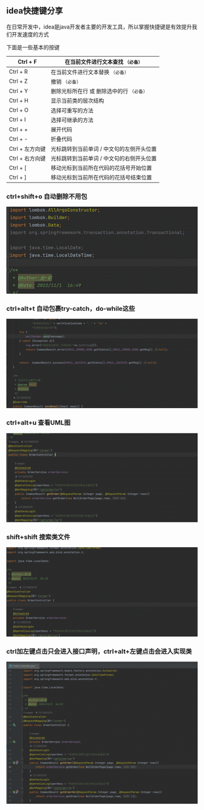 ## idea快捷键分享

在日常开发中，idea是java开发者主要的开发工具，所以掌握快捷键是有效提升我们开发速度的方式

下面是一些基本的按键

| Ctrl + F        | 在当前文件进行文本查找 `（必备）`         |
| --------------- | ----------------------------------------- |
| Ctrl + R        | 在当前文件进行文本替换 `（必备）`         |
| Ctrl + Z        | 撤销 `（必备）`                           |
| Ctrl + Y        | 删除光标所在行 或 删除选中的行 `（必备）` |
| Ctrl + H        | 显示当前类的层次结构                      |
| Ctrl + O        | 选择可重写的方法                          |
| Ctrl + I        | 选择可继承的方法                          |
| Ctrl + +        | 展开代码                                  |
| Ctrl + -        | 折叠代码                                  |
| Ctrl + 左方向键 | 光标跳转到当前单词 / 中文句的左侧开头位置 |
| Ctrl + 右方向键 | 光标跳转到当前单词 / 中文句的右侧开头位置 |
| Ctrl + [        | 移动光标到当前所在代码的花括号开始位置    |
| Ctrl + ]        | 移动光标到当前所在代码的花括号结束位置    |



### ctrl+shift+o 自动删除不用包

![GIF 2022-11-22 13-17-08](idea快捷键/GIF1.gif)





### ctrl+alt+t 自动包裹try-catch，do-while这些

![](idea快捷键/GIF2.gif)





### ctrl+alt+u 查看UML图

![GIF 2022-11-22 13-23-48](idea快捷键/GIF3.gif)





### shift+shift 搜索类文件

![GIF 2022-11-22 13-24-57](idea快捷键/GIF4.gif)





### ctrl加左键点击只会进入接口声明，ctrl+alt+左键点击会进入实现类

![GIF 2022-11-22 13-27-05](idea快捷键/GIF5.gif)